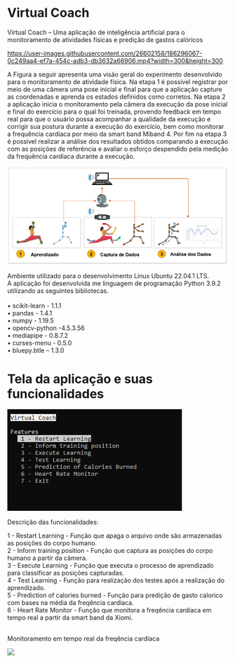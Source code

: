 # Virtual Coach

Virtual Coach – Uma aplicação de inteligência artificial para o monitoramento de atividades físicas e predição de gastos calóricos

https://user-images.githubusercontent.com/26602158/186296067-0c249aa4-ef7a-454c-adb3-db3632a66906.mp4?width=300&height=300

A Figura a seguir apresenta uma visão geral do experimento desenvolvido para o monitoramento de atividade física. Na etapa 1 é possível registrar por meio de uma câmera uma pose inicial e final para que a aplicação capture as coordenadas e aprenda os estados definidos como corretos. Na etapa 2 a aplicação inicia o monitoramento pela câmera da execução da pose inicial e final do exercício para o qual foi treinada, provendo feedback em tempo real para que o usuário possa acompanhar a qualidade da execução e corrigir sua postura durante a execução do exercício, bem como monitorar a frequência cardíaca por meio da smart band Miband 4. Por fim na etapa 3 é possível realizar a análise dos resultados obtidos comparando a execução com as posições de referência e avaliar o esforço despendido pela medição da frequência cardíaca durante a execução.

<img src="https://github.com/trgrocha/VirtualCoach/blob/main/imagens/overview.png"/>

Ambiente utilizado para o desenvolvimento Linux Ubuntu 22.04.1 LTS.<br>
A aplicação foi desenvolvida me linguagem de programação Python 3.9.2 utilizando as seguintes bibliotecas. <br>
<br>
• scikit-learn - 1.1.1<br>
• pandas - 1.4.1<br>
• numpy - 1.19.5<br>
• opencv-python -4.5.3.56<br>
• mediapipe - 0.8.7.2<br>
• curses-menu - 0.5.0<br>
• bluepy.btle – 1.3.0<br>

<h1>Tela da aplicação e suas funcionalidades</h1>

<img src="https://github.com/trgrocha/VirtualCoach/blob/main/imagens/menu.png"/>

Descrição das funcionalidades: <br>

1 - Restart Learning - Função que apaga o arquivo onde são armazenadas as posições do corpo humano.<br>
2 - Inform training position - Função que captura as posições do corpo humano a partir da câmera.<br>
3 - Execute Learning - Função que executa o processo de aprendizado para classificar as posições capturadas.<br>
4 - Test Learning - Função para realização dos testes após a realização do aprendizado.<br>
5 - Prediction of calories burned - Função para predição de gasto calorico com bases na média da freqência cardíaca.<br>
6 - Heart Rate Monitor - Função que monitora a freqência cardíaca em tempo real a partir da smart band da Xiomi.<br>
<br>

Monitoramento em tempo real da freqência cardíaca

<img src="https://github.com/trgrocha/VirtualCoach/blob/main/imagens/monitor.png"/>

